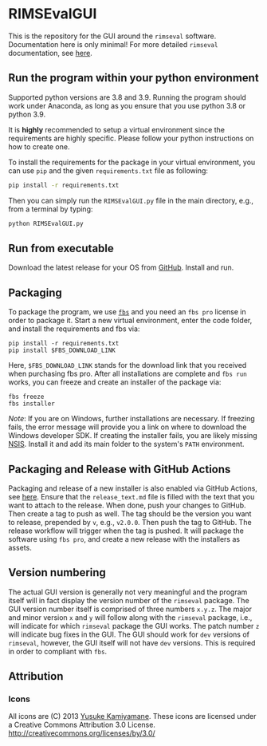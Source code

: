 # RIMSEvalGUI

This is the repository for the GUI around the `rimseval` software.
Documentation here is only minimal!
For more detailed `rimseval` documentation, 
see [here](https://rimseval.readthedocs.io/en/latest/).


## Run the program within your python environment

Supported python versions are 3.8 and 3.9.
Running the program should work under Anaconda,
as long as you ensure that you use python 3.8 or python 3.9.

It is **highly** recommended to setup a virtual environment 
since the requirements are highly specific.
Please follow your python instructions on how to create one.

To install the requirements for the package in your virtual environment,
you can use `pip` and the given `requirements.txt` file as following:

```bash
pip install -r requirements.txt
```

Then you can simply run the `RIMSEvalGUI.py` file in the main directory,
e.g., from a terminal by typing:

```bash
python RIMSEvalGUI.py
```

## Run from executable

Download the latest release for your OS
from [GitHub](https://github.com/RIMS-Code/RIMSEvalGUI/releases).
Install and run.

## Packaging

To package the program, we use [`fbs`](https://build-system.fman.io) 
and you need an `fbs pro` license in order to package it.
Start a new virtual environment, enter the code folder, 
and install the requirements and fbs via:

```
pip install -r requirements.txt
pip install $FBS_DOWNLOAD_LINK
```

Here, `$FBS_DOWNLOAD_LINK` stands for the download link
that you received when purchasing fbs pro.
After all installations are complete and `fbs run` works, 
you can freeze and create an installer of the package via:

```
fbs freeze
fbs installer
```

*Note*: If you are on Windows,
further installations are necessary. 
If freezing fails, the error message
will provide you a link on where to download the Windows developer SDK.
If creating the installer fails,
you are likely missing [NSIS](https://nsis.sourceforge.io/Main_Page).
Install it and add its main folder to the system's `PATH` environment.

## Packaging and Release with GitHub Actions

Packaging and release of a new installer is also enabled
via GitHub Actions, see 
[here](https://github.com/trappitsch/fbs-release-github-actions).
Ensure that the `release_text.md` file is filled with the text
that you want to attach to the release.
When done, push your changes to GitHub.
Then create a tag to push as well. 
The tag should be the version you want to release, 
prepended by `v`, e.g., `v2.0.0`. 
Then push the tag to GitHub.
The release workflow will trigger when the tag is pushed.
It will package the software using `fbs pro`,
and create a new release with the installers as assets.

## Version numbering

The actual GUI version is generally not very meaningful
and the program itself will in fact display the version number
of the `rimseval` package.
The GUI version number itself is comprised of three numbers `x.y.z`. 
The major and minor version `x` and `y` will follow along
with the `rimseval` package, i.e.,
will indicate for which `rimseval` package the GUI works.
The patch number `z` will indicate bug fixes in the GUI.
The GUI should work for `dev` versions of `rimseval`,
however, the GUI itself will not have `dev` versions.
This is required in order to compliant with `fbs`.

## Attribution

### Icons

All icons are (C) 2013 [Yusuke Kamiyamane](https://p.yusukekamiyamane.com/).
These icons are licensed under a Creative Commons
Attribution 3.0 License.
<http://creativecommons.org/licenses/by/3.0/>
